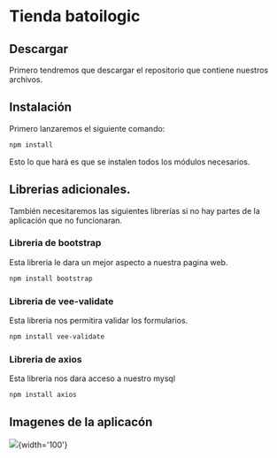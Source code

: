 # Tienda batoilogic

## Descargar
Primero tendremos que descargar el repositorio que contiene nuestros archivos.

## Instalación
Primero lanzaremos el siguiente comando: 
```prolog
npm install
```
Esto lo que hará es que se instalen todos los módulos necesarios.

## Librerias adicionales.
También necesitaremos las siguientes librerías si no hay partes de la aplicación que no funcionaran. 

### Libreria de bootstrap
Esta libreria le dara un mejor aspecto a nuestra pagina web.
```prolog
npm install bootstrap
```

### Libreria de vee-validate
Esta libreria nos permitira validar los formularios.
```prolog
npm install vee-validate
```

### Libreria de axios
Esta libreria nos dara acceso a nuestro mysql
```prolog
npm install axios
```

## Imagenes de la aplicacón
![](https://gyazo.com/f62cbbc1c729c2950cec70a02f361d31){width='100'}

